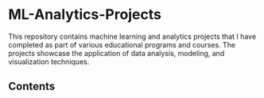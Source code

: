 # ML-Analytics-Projects
This repository contains machine learning and analytics projects that I have completed as part of various educational programs and courses. The projects showcase the application of data analysis, modeling, and visualization techniques.
## Contents
